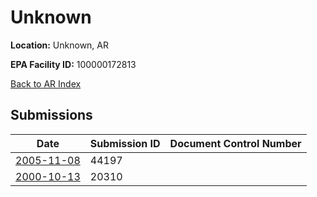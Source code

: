 # Unknown

**Location:** Unknown, AR

**EPA Facility ID:** 100000172813

[Back to AR Index](../../index.md)

## Submissions

| Date | Submission ID | Document Control Number |
|------|--------------|-------------------------|
| [2005-11-08](submissions/44197.md) | 44197 |  |
| [2000-10-13](submissions/20310.md) | 20310 |  |
